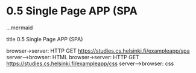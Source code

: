# 0.5 Single Page APP (SPA

...mermaid

title 0.5 Single Page APP (SPA)

browser->server: HTTP GET https://studies.cs.helsinki.fi/exampleapp/spa
server-->browser: HTML
browser->server: HTTP GET https://studies.cs.helsinki.fi/exampleapp/css
server-->browser: css
